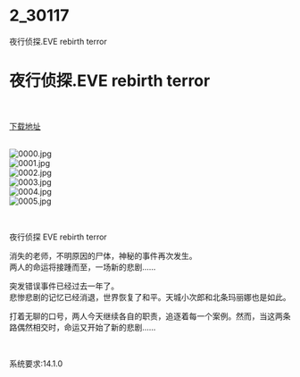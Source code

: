 # 2_30117
夜行侦探.EVE rebirth terror
# 夜行侦探.EVE rebirth terror
 <br/></br>
[下载地址](https://www.switch520.cc/article/30117 "下载地址")
<br/></br>

<p><img title="0000.jpg" src="https://www.switch520.cc/muke_img/2022_04_22_1041fc37bcdd0.jpg" alt="0000.jpg"><br>
<img title="0001.jpg" src="https://www.switch520.cc/muke_img/2022_04_22_61398583b3a84.jpg" alt="0001.jpg"><br>
<img title="0002.jpg" src="https://www.switch520.cc/muke_img/2022_04_22_a33558fdf300b.jpg" alt="0002.jpg"><br>
<img title="0003.jpg" src="https://www.switch520.cc/muke_img/2022_04_22_135b60e32ace8.jpg" alt="0003.jpg"><br>
<img title="0004.jpg" src="https://www.switch520.cc/muke_img/2022_04_22_5289d0144bbb9.jpg" alt="0004.jpg"><br>
<img title="0005.jpg" src="https://www.switch520.cc/muke_img/2022_04_22_e93dc32afd4b7.jpg" alt="0005.jpg"></p>
<p>&nbsp;</p>
<p>夜行侦探 EVE rebirth terror</p>
<p>消失的老师，不明原因的尸体，神秘的事件再次发生。<br>
两人的命运将接踵而至，一场新的悲剧……</p>
<p>突发错误事件已经过去一年了。<br>
悲惨悲剧的记忆已经消退，世界恢复了和平。天城小次郎和北条玛丽娜也是如此。</p>
<p>打着无聊的口号，两人今天继续各自的职责，追逐着每一个案例。然而，当这两条路偶然相交时，命运又开始了新的悲剧……</p>
<p>&nbsp;</p>
<p>系统要求:14.1.0</p>



